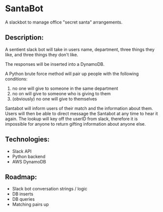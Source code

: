# SantaBot

A slackbot to manage office "secret santa" arrangements.

## Description:
A sentient slack bot will take in users name, department, three things they like, and three things they don't like.

The responses will be inserted into a DynamoDB.

A Python brute force method will pair up people with the following conditions:

1. no one will give to someone in the same department
2. no on will give to someone who is giving to them
3. (obviously) no one will give to themselves

Santabot will inform users of their match and the information about them. Users will then be able to direct message the Santabot at any time to hear it again. The lookup will key off the userID from slack, therefore it is impossible for anyone to return gifting information about anyone else.

## Technologies:
* Slack API
* Python backend
* AWS DynamoDB 

## Roadmap:
* Slack bot conversation strings / logic
* DB inserts
* DB queries
* Matching pairs up

